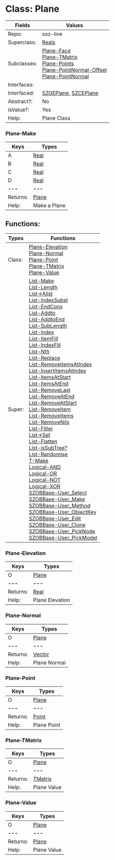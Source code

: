 
# Class:	Plane

| Fields | Values |
| --------- | --------- |
| Repo: | soz-live |
| Superclass: | [Reals](Reals.html) |
| Subclasses: | [Plane-Face](Plane-Face.html) <br> [Plane-TMatrix](Plane-TMatrix.html) <br> [Plane-Points](Plane-Points.html) <br> [Plane-PointNormal-Offset](Plane-PointNormal-Offset.html) <br> [Plane-PointNormal](Plane-PointNormal.html) |
| Interfaces: |  |
| Interfaced: | [SZGEPlane](SZGEPlane.html), [SZCEPlane](SZCEPlane.html) |
| Abstract?: | No |
| isValue?: | Yes |
| Help: | Plane Class |

### Plane-Make

| Keys | Types |
| --------- | --------- |
| A | [Real](Real.html) |
| B | [Real](Real.html) |
| C | [Real](Real.html) |
| D | [Real](Real.html) |
| **---** | **---** |
| Returns: | [Plane](Plane.html) |
| Help: | Make a Plane |


## Functions:

| Types | Functions |
| --------- | --------- |
| Class: | [Plane-Elevation](#Plane-Elevation) <br> [Plane-Normal](#Plane-Normal) <br> [Plane-Point](#Plane-Point) <br> [Plane-TMatrix](#Plane-TMatrix) <br> [Plane-Value](#Plane-Value) |
| Super: | [List-Make](List.html) <br> [List-Length](List.html) <br> [List->Alist](List.html) <br> [List-IndexSubst](List.html) <br> [List-EndCons](List.html) <br> [List-Addto](List.html) <br> [List-AddtoEnd](List.html) <br> [List-SubLength](List.html) <br> [List-Index](List.html) <br> [List-ItemFill](List.html) <br> [List-IndexFill](List.html) <br> [List-Nth](List.html) <br> [List-Replace](List.html) <br> [List-RemoveItemsAtIndex](List.html) <br> [List-InsertItemsAtIndex](List.html) <br> [List-ItemsAtStart](List.html) <br> [List-ItemsAtEnd](List.html) <br> [List-RemoveLast](List.html) <br> [List-RemoveAtEnd](List.html) <br> [List-RemoveAtStart](List.html) <br> [List-RemoveItem](List.html) <br> [List-RemoveItems](List.html) <br> [List-RemoveNils](List.html) <br> [List-Filter](List.html) <br> [List->Set](List.html) <br> [List-Flatten](List.html) <br> [List-isSubTree?](List.html) <br> [List-Randomise](List.html) <br> [T-Make](T.html) <br> [Logical-AND](Logical.html) <br> [Logical-OR](Logical.html) <br> [Logical-NOT](Logical.html) <br> [Logical-XOR](Logical.html) <br> [SZOBBase-User_Select](SZOBBase.html) <br> [SZOBBase-User_Make](SZOBBase.html) <br> [SZOBBase-User_Method](SZOBBase.html) <br> [SZOBBase-User_ObjectKey](SZOBBase.html) <br> [SZOBBase-User_Edit](SZOBBase.html) <br> [SZOBBase-User_Clone](SZOBBase.html) <br> [SZOBBase-User_PickNode](SZOBBase.html) <br> [SZOBBase-User_PickModel](SZOBBase.html) |


### Plane-Elevation

| Keys | Types |
| --------- | --------- |
| O | [Plane](Plane.html) |
| **---** | **---** |
| Returns: | [Real](Real.html) |
| Help: | Plane Elevation |

### Plane-Normal

| Keys | Types |
| --------- | --------- |
| O | [Plane](Plane.html) |
| **---** | **---** |
| Returns: | [Vector](Vector.html) |
| Help: | Plane Normal |

### Plane-Point

| Keys | Types |
| --------- | --------- |
| O | [Plane](Plane.html) |
| **---** | **---** |
| Returns: | [Point](Point.html) |
| Help: | Plane Point |

### Plane-TMatrix

| Keys | Types |
| --------- | --------- |
| O | [Plane](Plane.html) |
| **---** | **---** |
| Returns: | [TMatrix](TMatrix.html) |
| Help: | Plane Value |

### Plane-Value

| Keys | Types |
| --------- | --------- |
| O | [Plane](Plane.html) |
| **---** | **---** |
| Returns: | [Plane](Plane.html) |
| Help: | Plane Value |

